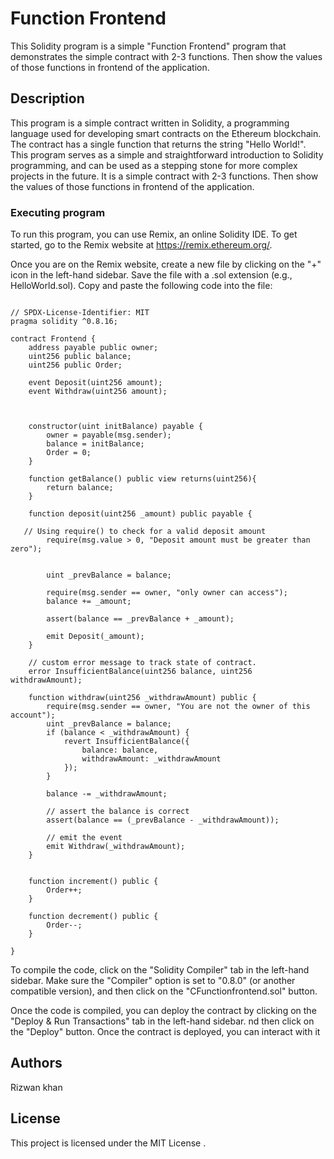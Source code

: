 # Function Frontend

This Solidity program is a simple "Function Frontend" program that demonstrates the  simple contract with 2-3 functions. Then show the values of those functions in frontend of the application.
## Description

This program is a simple contract written in Solidity, a programming language used for developing smart contracts on the Ethereum blockchain. The contract has a single function that returns the string "Hello World!". This program serves as a simple and straightforward introduction to Solidity programming, and can be used as a stepping stone for more complex projects in the future.
 It is a  simple contract with 2-3 functions. Then show the values of those functions in frontend of the application.
 



### Executing program

To run this program, you can use Remix, an online Solidity IDE. To get started, go to the Remix website at https://remix.ethereum.org/.

Once you are on the Remix website, create a new file by clicking on the "+" icon in the left-hand sidebar. Save the file with a .sol extension (e.g., HelloWorld.sol). Copy and paste the following code into the file:

```// For this project, create a simple contract with 2-3 functions. Then show the values of those functions in frontend of the application. 

// SPDX-License-Identifier: MIT
pragma solidity ^0.8.16;

contract Frontend {
    address payable public owner;
    uint256 public balance;
    uint256 public Order;

    event Deposit(uint256 amount);
    event Withdraw(uint256 amount);
    


    constructor(uint initBalance) payable {
        owner = payable(msg.sender);
        balance = initBalance;
        Order = 0;
    }

    function getBalance() public view returns(uint256){
        return balance;
    }

    function deposit(uint256 _amount) public payable {

   // Using require() to check for a valid deposit amount
        require(msg.value > 0, "Deposit amount must be greater than zero");
        

        uint _prevBalance = balance;

        require(msg.sender == owner, "only owner can access");
        balance += _amount;

        assert(balance == _prevBalance + _amount);

        emit Deposit(_amount);
    }

    // custom error message to track state of contract.
    error InsufficientBalance(uint256 balance, uint256 withdrawAmount);

    function withdraw(uint256 _withdrawAmount) public {
        require(msg.sender == owner, "You are not the owner of this account");
        uint _prevBalance = balance;
        if (balance < _withdrawAmount) {
            revert InsufficientBalance({
                balance: balance,
                withdrawAmount: _withdrawAmount
            });
        }

        balance -= _withdrawAmount;

        // assert the balance is correct
        assert(balance == (_prevBalance - _withdrawAmount));

        // emit the event
        emit Withdraw(_withdrawAmount);
    }
    

    function increment() public {
        Order++;
    }

    function decrement() public {
        Order--;
    }
    
}
```

To compile the code, click on the "Solidity Compiler" tab in the left-hand sidebar. Make sure the "Compiler" option is set to "0.8.0" (or another compatible version), and then click on the "CFunctionfrontend.sol" button.

Once the code is compiled, you can deploy the contract by clicking on the "Deploy & Run Transactions" tab in the left-hand sidebar. nd then click on the "Deploy" button.
Once the contract is deployed, you can interact with it 
## Authors

Rizwan khan


## License

This project is licensed under the MIT License .
